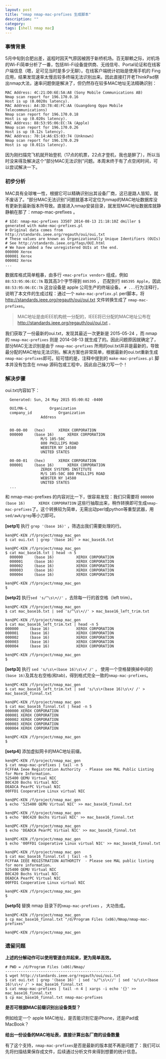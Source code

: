 ```yaml
---
layout: post
title: "nmap nmap-mac-prefixes 生成脚本"
description: ""
category: 
tags: [shell nmap mac]
---
```

### 事情背景

5月中旬到合肥出差，返程时因天气原因被困于新桥机场。百无聊赖之际，对机场的Wi-Fi简单分析了一番，包括Wi-Fi设备提供商、无线信号、Portal论证和在线客户端信息（嗯，足可见当时是多少无聊）。在线客户端统计初始是使用手机的 Fing 应用，结果发现速率太慢且较多终端无法识别出来。因此直接打开老ThinkPad祭出nmap大法，速率问题倒是解决了，但仍然存在较多MAC地址无法精确识别：

    MAC Address: 4C:21:D0:6E:5A:A8 (Sony Mobile Communications AB)
    Nmap scan report for 196.170.0.16
    Host is up (0.0020s latency).
    MAC Address: A4:3D:78:4E:FC:AA (Guangdong Oppo Mobile Telecommunications)
    Nmap scan report for 196.170.0.18
    Host is up (0.020s latency).
    MAC Address: 88:53:95:06:EC:7A (Apple)
    Nmap scan report for 196.170.0.26
    Host is up (0.12s latency).
    MAC Address: 70:14:A6:E5:03:74 (Unknown)
    Nmap scan report for 196.170.0.29
    Host is up (0.011s latency).
    
因为刚扫描完飞机就开始登机（17点的机票，22点才登机，我也是醉了），所以当时没来得及解决这个“部分MAC无法识别”问题。本周末终于有了点空闲时间，可以尝试解决一下。

### 初步分析

MAC具有全球唯一性，根据它可以精确识别出其设备厂商，这已是路人皆知，就不废话了。“部分MAC无法识别”问题就基本可定位为nmap的MAC地址数据库没有更新到最新版本所导致。直接进入nmap安装目录，就发现MAC地址数据库就静静躺在那了：nmap-mac-prefixes 。

    # $Id: nmap-mac-prefixes 33507 2014-08-13 21:18:10Z dmiller $ generated with make-mac-prefixes.pl
    # Original data comes from http://standards.ieee.org/regauth/oui/oui.txt
    # These values are known as Organizationally Unique Identifiers (OUIs)
    # See http://standards.ieee.org/faqs/OUI.html
    # We have added a few unregistered OUIs at the end.
    000000 Xerox
    000001 Xerox
    000002 Xerox
    ...

数据库格式简单粗暴，由多行 `<mac-prefix vendor>` 组成，例如 `88:53:95:06:EC:7A` 取其高3个字节得到 `885395` ， 匹配到行 `885395 Apple`，因此 `88:53:95:06:EC:7A` 这台设备是 apple 公司生产的终端设备。 `# ...`行为注释行，说明了本文件的生成过程：通过一个 `make-mac-prefiex.pl` perl脚本，将 http://standards.ieee.org/regauth/oui/oui.txt 文件转换生成了 `nmap-mac-prefixes`。

> MAC地址是由IEEE机构统一分配的，IEEE将已分配的MAC地址公布在 http://standards.ieee.org/regauth/oui/oui.txt 。

我们获取了一份最新的oui.txt，发现其最近一次更新是 2015-05-24 ，而 nmap 的 `nmap-mac-prefixes` 则是 2014-08-13 就生成了的。因此问题原因就确定了，部分MAC无法识别是由于 `nmap-mac-prefixes` 所用的oui.txt并非是最新的，导致最分配的MAC地址无法识别。解决方案也非常简单，根据最新的oui.txt重新生成`nmap-mac-prefixes`即可。较可惜的是，注释中提到的 `make-mac-prefixes.pl` 脚本并没有包含在 nmap 源码包或工程中，因此自己操刀写一个！

### 解决步骤

oui.txt内容如下：

      Generated: Sun, 24 May 2015 05:00:02 -0400

      OUI/MA-L			Organization
      company_id			Organization
                    Address
      
      
      00-00-00   (hex)		XEROX CORPORATION
      000000     (base 16)		XEROX CORPORATION
                    M/S 105-50C
                    800 PHILLIPS ROAD
                    WEBSTER NY 14580
                    UNITED STATES

      00-00-01   (hex)		XEROX CORPORATION
      000001     (base 16)		XEROX CORPORATION
                    ZEROX SYSTEMS INSTITUTE
                    M/S 105-50C 800 PHILLIPS ROAD
                    WEBSTER NY 14580
                    UNITED STATES
      ...
                    
和 nmap-mac-prefixes 的内容对比一下，很容易发现：我们只需要将 `000000     (base 16)		XEROX CORPORATION` 这些行抽取出来，稍作转换即可生成`nmap-mac-prefixes`了。这个转换较为简单，无需出动perl或python等重型武器，用`sed/awk/grep`等小刀即可。

**[setp1]** 执行 `grep '(base 16)'` ，筛选出我们需要处理的行。
 
    ken@PC-KEN /f/project/nmap_mac_gen
    $ cat oui.txt | grep '(base 16)' > mac_base16.txt
    
    ken@PC-KEN /f/project/nmap_mac_gen
    $ cat mac_base16.txt | head -n 5
      000000     (base 16)          XEROX CORPORATION
      000001     (base 16)          XEROX CORPORATION
      000002     (base 16)          XEROX CORPORATION
      000003     (base 16)          XEROX CORPORATION
      000004     (base 16)          XEROX CORPORATION
      
    ken@PC-KEN /f/project/nmap_mac_gen
    $

**[setp2]** 执行`sed 's/^\s\+//'` ，去除每一行的首空格（left trim）。

    ken@PC-KEN /f/project/nmap_mac_gen
    $ cat mac_base16.txt | sed 's/^\s\+//' > mac_base16_left_trim.txt
    
    ken@PC-KEN /f/project/nmap_mac_gen
    $ cat mac_base16_left_trim.txt | head -n 5
    000000     (base 16)            XEROX CORPORATION
    000001     (base 16)            XEROX CORPORATION
    000002     (base 16)            XEROX CORPORATION
    000003     (base 16)            XEROX CORPORATION
    000004     (base 16)            XEROX CORPORATION
    
    ken@PC-KEN /f/project/nmap_mac_gen
    $


**[setp3]** 执行 `sed 's/\s\+(base 16)\s\+/ /'` ， 使用一个空格替换掉中间的`(base 16)`及其左右空格(和tab)，得到格式完全一致的`nmap-mac-prefixes`。

    ken@PC-KEN /f/project/nmap_mac_gen
    $ cat mac_base16_left_trim.txt | sed 's/\s\+(base 16)\s\+/ /' > mac_base16_finnal.txt
    
    ken@PC-KEN /f/project/nmap_mac_gen
    $ cat mac_base16_finnal.txt | head -n 5
    000000 XEROX CORPORATION
    000001 XEROX CORPORATION
    000002 XEROX CORPORATION
    000003 XEROX CORPORATION
    000004 XEROX CORPORATION
    
    ken@PC-KEN /f/project/nmap_mac_gen
    $

**[setp4]** 添加虚拟网卡的MAC地址前缀。

    ken@PC-KEN /f/project/nmap_mac_gen
    $ cat nmap-mac-prefixes | tail -n 5
    FCFFAA Ieee Registration Authority  - Please see MAL Public Listing for More Information.
    525400 QEMU Virtual NIC
    B0C420 Bochs Virtual NIC
    DEADCA PearPC Virtual NIC
    00FFD1 Cooperative Linux virtual NIC
    
    ken@PC-KEN /f/project/nmap_mac_gen
    $ echo '525400 QEMU Virtual NIC' >> mac_base16_finnal.txt
    
    ken@PC-KEN /f/project/nmap_mac_gen
    $ echo 'B0C420 Bochs Virtual NIC' >> mac_base16_finnal.txt
    
    ken@PC-KEN /f/project/nmap_mac_gen
    $ echo 'DEADCA PearPC Virtual NIC' >> mac_base16_finnal.txt
    
    ken@PC-KEN /f/project/nmap_mac_gen
    $ echo '00FFD1 Cooperative Linux virtual NIC' >> mac_base16_finnal.txt
    
    ken@PC-KEN /f/project/nmap_mac_gen
    $ cat mac_base16_finnal.txt | tail -n 5
    FCFFAA IEEE REGISTRATION AUTHORITY  - Please see MAL public listing for more information.
    525400 QEMU Virtual NIC
    B0C420 Bochs Virtual NIC
    DEADCA PearPC Virtual NIC
    00FFD1 Cooperative Linux virtual NIC
    
    ken@PC-KEN /f/project/nmap_mac_gen
    $

**[setp5]** 替换 nmap 目录下的`nmap-mac-prefixes` ， 大功告成。

    ken@PC-KEN /f/project/nmap_mac_gen
    $ cp mac_base16_finnal.txt "/d/Program Files (x86)/Nmap/nmap-mac-prefixes"
    
    ken@PC-KEN /f/project/nmap_mac_gen

### 遗留问题

**上述的分解动作可以使用管道合并起来，更为简单高效。**
  

    # PWD = /d/Program Files (x86)/Nmap/
    -------------------------------------------------
    $ wget http://standards.ieee.org/regauth/oui/oui.txt
    $ cat oui.txt | grep '(base 16)' | sed 's/^\s\+//' | sed 's/\s\+(base 16)\s\+/ /' > mac_base16_finnal.txt
    $ cat nmap-mac-prefixes | tail -n 4 | xargs -i echo '{}' >> mac_base16_finnal.txt
    $ cp mac_base16_finnal.txt nmap-mac-prefixes

**是否可根据MAC前缀识别出设备类型？** 

例如给定一个 apple MAC地址，是否能识别它是iPhone，还是iPad或MacBook？

**给出一份设备的MAC地址表，直接计算出各厂商的设备数量**

有了这个支持，`nmap-mac-prefixes`是否是最新的版本就不再是问题了：我们可以先将扫描结果保存成文件，后续通过分析文件来得到想要的统计信息。



